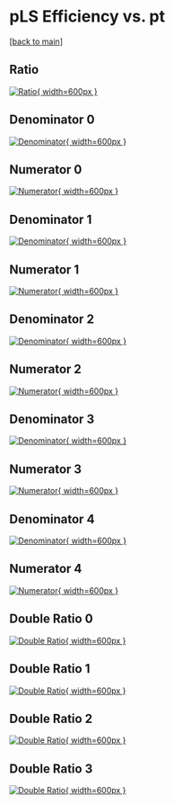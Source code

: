 # pLS Efficiency vs. pt

[[back to main](./)]



## Ratio

[![Ratio](../mtv/var/pLS_base_11_-1_eff_pt.png){ width=600px }](../mtv/var/pLS_base_11_-1_eff_pt.pdf)

## Denominator 0

[![Denominator](../mtv/den/pLS_base_11_-1_eff_pt_den0.png){ width=600px }](../mtv/den/pLS_base_11_-1_eff_pt_den0.pdf)

## Numerator 0

[![Numerator](../mtv/num/pLS_base_11_-1_eff_pt_num0.png){ width=600px }](../mtv/num/pLS_base_11_-1_eff_pt_num0.pdf)

## Denominator 1

[![Denominator](../mtv/den/pLS_base_11_-1_eff_pt_den1.png){ width=600px }](../mtv/den/pLS_base_11_-1_eff_pt_den1.pdf)

## Numerator 1

[![Numerator](../mtv/num/pLS_base_11_-1_eff_pt_num1.png){ width=600px }](../mtv/num/pLS_base_11_-1_eff_pt_num1.pdf)

## Denominator 2

[![Denominator](../mtv/den/pLS_base_11_-1_eff_pt_den2.png){ width=600px }](../mtv/den/pLS_base_11_-1_eff_pt_den2.pdf)

## Numerator 2

[![Numerator](../mtv/num/pLS_base_11_-1_eff_pt_num2.png){ width=600px }](../mtv/num/pLS_base_11_-1_eff_pt_num2.pdf)

## Denominator 3

[![Denominator](../mtv/den/pLS_base_11_-1_eff_pt_den3.png){ width=600px }](../mtv/den/pLS_base_11_-1_eff_pt_den3.pdf)

## Numerator 3

[![Numerator](../mtv/num/pLS_base_11_-1_eff_pt_num3.png){ width=600px }](../mtv/num/pLS_base_11_-1_eff_pt_num3.pdf)

## Denominator 4

[![Denominator](../mtv/den/pLS_base_11_-1_eff_pt_den4.png){ width=600px }](../mtv/den/pLS_base_11_-1_eff_pt_den4.pdf)

## Numerator 4

[![Numerator](../mtv/num/pLS_base_11_-1_eff_pt_num4.png){ width=600px }](../mtv/num/pLS_base_11_-1_eff_pt_num4.pdf)

## Double Ratio 0

[![Double Ratio](../mtv/ratio/pLS_base_11_-1_eff_pt_ratio0.png){ width=600px }](../mtv/ratio/pLS_base_11_-1_eff_pt_ratio0.pdf)

## Double Ratio 1

[![Double Ratio](../mtv/ratio/pLS_base_11_-1_eff_pt_ratio1.png){ width=600px }](../mtv/ratio/pLS_base_11_-1_eff_pt_ratio1.pdf)

## Double Ratio 2

[![Double Ratio](../mtv/ratio/pLS_base_11_-1_eff_pt_ratio2.png){ width=600px }](../mtv/ratio/pLS_base_11_-1_eff_pt_ratio2.pdf)

## Double Ratio 3

[![Double Ratio](../mtv/ratio/pLS_base_11_-1_eff_pt_ratio3.png){ width=600px }](../mtv/ratio/pLS_base_11_-1_eff_pt_ratio3.pdf)

